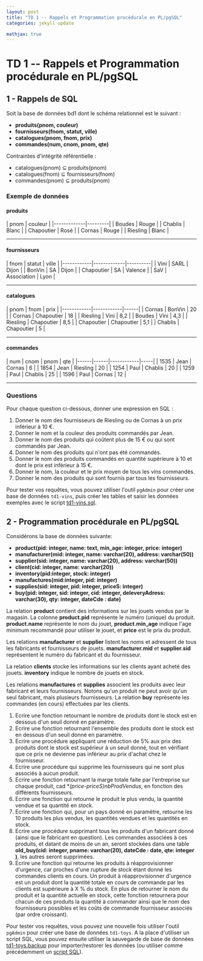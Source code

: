 ```yaml
---
layout: post
title: "TD 1 -- Rappels et Programmation procédurale en PL/pgSQL"
categories: jekyll update

mathjax: true
---
```


# TD 1 -- Rappels et Programmation procédurale en PL/pgSQL

## 1 - Rappels de SQL
Soit la base de données bd1 dont le schéma relationnel est le suivant : 

- **produits(pnom, couleur)**
- **fournisseurs(fnom, statut, ville)**
- **catalogues(pnom, fnom, prix)**
- **commandes(num, cnom, pnom, qte)**

Contraintes d'intégrité référentielle :
- catalogues(pnom) ⊆ produits(pnom)
- catalogues(fnom) ⊆ fournisseurs(fnom)
- commandes(pnom) ⊆ produits(pnom)

### Exemple de données

#### **produits**
<custom-element data-json="%7B%22type%22%3A%22table-metadata%22%2C%22attributes%22%3A%7B%22title%22%3A%22Produits%22%7D%7D" />
 | pnom        | couleur |
 |-------------|---------|
 | Boudes      | Rouge   |
 | Chablis     | Blanc   |
 | Chapoutier  | Rosé    |
 | Cornas      | Rouge   |
 | Riesling    | Blanc   |

---

#### **fournisseurs**
<custom-element data-json="%7B%22type%22%3A%22table-metadata%22%2C%22attributes%22%3A%7B%22title%22%3A%22Fournisseurs%22%7D%7D" />
 | fnom       | statut      | ville    |
 |------------|-------------|----------|
 | Vini       | SARL        | Dijon    |
 | BonVin     | SA          | Dijon    |
 | Chapoutier | SA          | Valence  |
 | SaV        | Association | Lyon     |

---

#### **catalogues**
<custom-element data-json="%7B%22type%22%3A%22table-metadata%22%2C%22attributes%22%3A%7B%22title%22%3A%22Catalogues%22%7D%7D" />
 | pnom       | fnom       | prix |
 |------------|------------|------|
 | Cornas     | BonVin     | 20   |
 | Cornas     | Chapoutier | 18   |
 | Riesling   | Vini       | 8,2  |
 | Boudes     | Vini       | 4,3  |
 | Riesling   | Chapoutier | 8,5  |
 | Chapoutier | Chapoutier | 5,1  |
 | Chablis    | Chapoutier | 5    |

---

#### **commandes**
<custom-element data-json="%7B%22type%22%3A%22table-metadata%22%2C%22attributes%22%3A%7B%22title%22%3A%22Commandess%22%7D%7D" />
 | num  | cnom | pnom       | qte |
 |------|------|------------|-----|
 | 1535 | Jean | Cornas     | 6   |
 | 1854 | Jean | Riesling   | 20  |
 | 1254 | Paul | Chablis    | 20  |
 | 1259 | Paul | Chablis    | 25  |
 | 1596 | Paul | Cornas     | 12  |

---

### Questions

Pour chaque question ci-dessous, donner une expression en SQL :

1. Donner le nom des fournisseurs de Riesling ou de Cornas à un prix inférieur à 10 €.
2. Donner le nom et la couleur des produits commandés par Jean.
3. Donner le nom des produits qui coûtent plus de 15 € ou qui sont commandés par Jean.
4. Donner le nom des produits qui n'ont pas été commandés.
5.  Donner le nom des produits commandés en quantité supérieure à 10 et dont le prix est inférieur à 15 €.
6.  Donner le nom, la couleur et le prix moyen de tous les vins commandés.
7.  Donner le nom des produits qui sont fournis par tous les fournisseurs.

Pour tester vos requêtes, vous pouvez utiliser l'outil `pgAdmin` pour créer une base de données `td1-vins`, puis créer les tables et saisir les données exemples avec le script [td1-vins.sql](td1-data/td1-vins.sql).
 


## 2 - Programmation procédurale en PL/pgSQL

Considérons la base de données suivante:

- **product(pid: integer, name: text, min_age: integer, price: integer)**
- **manufacturer(mid: integer, name: varchar(20), address: varchar(50))**
- **supplier(sid: integer, name: varchar(20), address: varchar(50))**
- **client(cid: integer, name: varchar(20))**
- **inventory(pid:integer, stock: integer)**
- **manufactures(mid:integer, pid: integer)**
- **supplies(sid: integer, pid: integer, priceS: integer)**
- **buy(pid: integer, sid: integer, cid: integer, deleveryAdress: varchar(30), qty: integer, dateCde : date)**

La relation **product** contient des informations sur les jouets vendus par le magasin. La colonne **product.pid** représente le numéro (unique) du produit. **product.name** représente le nom du jouet,  **product.min_age** indique l'age minimum recommandé pour utiliser le jouet, et **price** est le prix du produit.

Les relations **manufacturer** et **supplier** listent les noms et adressent de tous les fabricants et fournisseurs de jouets. **manufacturer.mid** et **supplier.sid** représentent le numéro du fabricant et du fournisseur.

La relation **clients** stocke les informations sur les clients ayant acheté des jouets. **inventory** indique le nombre de jouets en stock.

Les relations **manufactures** et **supplies** associent les produits avec leur fabricant et leurs fournisseurs. Notons qu'un produit ne peut avoir qu'un seul fabricant, mais plusieurs fournisseurs. La relation **buy** représente les commandes (en cours) effectuées par les clients.

1.	Ecrire une fonction retournant le nombre de produits dont le stock est en dessous d'un seuil donné en paramètre.
2.	Ecrire une fonction retournant l'ensemble des produits dont le stock est en dessous d'un seuil donné en paramètre.
3.	Ecrire une procédure appliquant une réduction de 5% aux prix des produits dont le stock est supérieur à un seuil donné, tout en vérifiant que ce prix ne devienne pas inférieur au prix d'achat chez le fournisseur.
4.	Ecrire une procédure qui supprime les fournisseurs qui ne sont plus associés à aucun produit.
5.	Ecrire une fonction retournant la marge totale faite par l'entreprise sur chaque produit, cad **(price-priceS)*nbProdVendus**, en fonction des différents fournisseurs.
6.	Ecrire une fonction qui retourne le produit le plus vendu, la quantité vendue et sa quantité en stock.
7.	Ecrire une fonction qui, pour un pays donné en paramètre, retourne les 10 produits les plus vendus, les quantités vendues et les quantités en stock.
8.	Ecrire une procédure supprimant tous les produits d'un fabricant donné (ainsi que le fabricant en question). Les commandes associées à ces produits, et datant de moins de un an, seront stockées dans une table **old_buy(cid: integer, pname: varchar(20), dateCde : date, qte: integer )**, les autres seront supprimées.
9.	Ecrire une fonction qui retourne les produits à réapprovisionner d'urgence, car proches d'une rupture de stock étant donné les commandes clients en cours. Un produit à  réapprovisionner d'urgence est un produit dont la quantité totale en cours de commande par les clients est supérieure à X % du stock. En plus de retourner le nom du produit et la quantité actuelle en stock, cette fonction retournera pour chacun de ces produits la quantité à commander ainsi que le nom des fournisseurs possibles et les coûts de commande fournisseur associés (par ordre croissant).

Pour tester vos requêtes, vous pouvez une nouvelle fois utiliser l'outil `pgAdmin` pour créer une base de données `td1-toys`. A la place d'utiliser un script SQL, vous pouvez ensuite utiliser la sauvegarde de base de données [td1-toys.backup](td1-data/td1-toys.backup) pour importer/restorer les données (ou utiliser comme précédemment un [script SQL](td1-data/td1-toys.sql)). 

